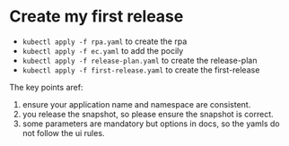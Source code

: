 # Create my first release

- ```kubectl apply -f rpa.yaml``` to create the rpa
- ```kubectl apply -f ec.yaml``` to add the pocily
- ```kubectl apply -f release-plan.yaml``` to create the release-plan
- ```kubectl apply -f first-release.yaml``` to create the first-release

The key points aref:
1. ensure your application name and namespace are consistent.
2. you release the snapshot, so please ensure the snapshot is correct.
3. some parameters are mandatory but options in docs, so the yamls do not follow
the ui rules.
